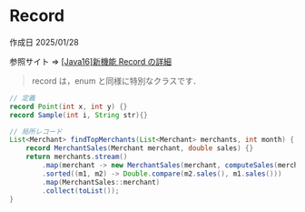 # Record

作成日 2025/01/28

参照サイト => [[Java16]新機能 Record の詳細](https://qiita.com/ReiTsukikazu/items/6dc3ec9ea9646c472db0)

> record は，enum と同様に特別なクラスです．

```java
// 定義
record Point(int x, int y) {}
record Sample(int i, String str){}

// 局所レコード
List<Merchant> findTopMerchants(List<Merchant> merchants, int month) {
    record MerchantSales(Merchant merchant, double sales) {}
    return merchants.stream()
        .map(merchant -> new MerchantSales(merchant, computeSales(merchant, month)))
        .sorted((m1, m2) -> Double.compare(m2.sales(), m1.sales()))
        .map(MerchantSales::merchant)
        .collect(toList());
}
```

